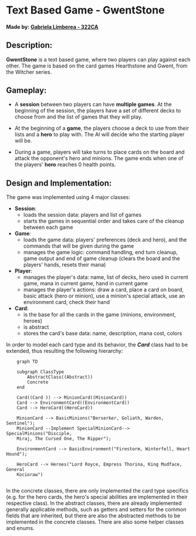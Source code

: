 # Text Based Game - GwentStone

#### Made by: [Gabriela Limberea - 322CA](https://github.com/Gabi-Limberea)

## __Description__:

__GwentStone__ is a text based game, where two players can play against each
other. The game is based on the card games Hearthstone and Gwent, from the
Witcher series.

## __Gameplay__:

* A __session__ between two players can have __multiple games__. At the
  beginning of the session, the players have a set of different decks to choose
  from and the list of games that they will play.

* At the beginning of a __game__, the players choose a deck to use from
  their lists and a __hero__ to play with. The AI will decide who the
  starting player will be.

* During a game, players will take turns to place cards on the board and
  attack the opponent's hero and minions. The game ends when one of the
  players' __hero__ reaches 0 health points.

## __Design and Implementation__:

The game was implemented using 4 major classes:

* __Session__:
	* loads the session data: players and list of games
	* starts the games in sequential order and takes care of the cleanup
	  between each game
* __Game__:
	* loads the game data: players' preferences (deck and hero), and the
	  commands that will be given during the game
	* manages the game logic: command handling, end turn cleanup, game
	  output and end of game cleanup (clears the board and the players' hands,
	  resets their mana)
* __Player__:
	* manages the player's data: name, list of decks, hero used in current
	  game, mana in current game, hand in current game
	* manages the player's actions: draw a card, place a card on board,
	  basic attack (hero or minion), use a minion's special attack, use an
	  environment card, check their hand
* __Card__:
	* is the base for all the cards in the game (minions, environment, heroes)
	* is abstract
	* stores the card's base data: name, description, mana cost, colors

In order to model each card type and its behavior, the ___Card___ class had
to be extended, thus resulting the following hierarchy:

```mermaid
	graph TD
	
	subgraph ClassType
		AbstractClass((Abstract))
		Concrete
	end
	
	Card((Card )) --> MinionCard((MinionCard))
	Card --> EnvironmentCard((EnvironmentCard))
	Card --> HeroCard((HeroCard))
	
	MinionCard --> BasicMinions("Berserker, Goliath, Warden, Sentinel");
	MinionCard --Implement SpecialMinionCard--> SpecialMinions("Disciple, 
	Miraj, The Cursed One, The Ripper");
	
	EnvironmentCard --> BasicEnvironment("Firestorm, Winterfell, Heart Hound");
	
	HeroCard --> Heroes("Lord Royce, Empress Thorina, King Mudface, General 
	Kocioraw")
	
```

In the concrete classes, there are only implemented the card type specifics
(e.g. for the hero cards, the hero's special abilities are implemented in
their respective class). In the abstract classes, there are already
implemented generally applicable methods, such as getters and setters for
the common fields that are inherited, but there are also the abstracted methods
to be implemented in the concrete classes. There are also some helper
classes and enums.